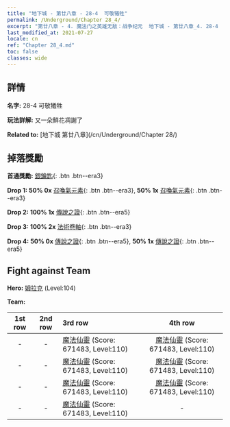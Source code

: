 ```yaml
---
title: "地下城 - 第廿八章 - 28-4  可敬犧牲"
permalink: /Underground/Chapter 28_4/
excerpt: "第廿八章 - 4. 魔法门之英雄无敌：战争纪元  地下城 - 第廿八章_4. 28-4  可敬犧牲"
last_modified_at: 2021-07-27
locale: cn
ref: "Chapter 28_4.md"
toc: false
classes: wide
---
```


## 詳情

 **名字:** 28-4  可敬犧牲

 **玩法詳解:**       又一朵鮮花凋謝了

 **Related to:** [地下城 第廿八章](/cn/Underground/Chapter 28/)

## 掉落獎勵

 **首通獎勵:** [銀鑰匙](/cn/Items/con_693/){: .btn .btn--era3}

 **Drop 1:** **50% 0x** [召喚氣元素](/cn/Items/her_448/){: .btn .btn--era3}, **50% 1x** [召喚氣元素](/cn/Items/her_448/){: .btn .btn--era3}

 **Drop 2:** **100% 1x** [傳說之證](/cn/Items/mat_102/){: .btn .btn--era5}

 **Drop 3:** **100% 2x** [法術卷軸](/cn/Items/con_694/){: .btn .btn--era3}

 **Drop 4:** **50% 0x** [傳說之證](/cn/Items/mat_102/){: .btn .btn--era5}, **50% 1x** [傳說之證](/cn/Items/mat_102/){: .btn .btn--era5}


## Fight against Team
 **Hero:** [姆拉克](/cn/heroes/Mullich/) (Level:104)

 **Team:**


  | 1st row | 2nd row | 3rd row | 4th row |
  |:----:|:----:|:----|:----:|
  | - | - | [魔法仙靈](/cn/units/Sprite/) (Score: 671483, Level:110)  | [魔法仙靈](/cn/units/Sprite/) (Score: 671483, Level:110)  |
  | - | - | [魔法仙靈](/cn/units/Sprite/) (Score: 671483, Level:110)  | [魔法仙靈](/cn/units/Sprite/) (Score: 671483, Level:110)  |
  | - | - | [魔法仙靈](/cn/units/Sprite/) (Score: 671483, Level:110)  | [魔法仙靈](/cn/units/Sprite/) (Score: 671483, Level:110)  |
  | - | - | [魔法仙靈](/cn/units/Sprite/) (Score: 671483, Level:110)  | - |


